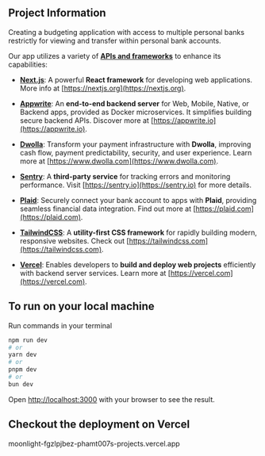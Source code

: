 ## Project Information
Creating a budgeting application with access to multiple personal banks restrictly for viewing and transfer within personal bank accounts.

Our app utilizes a variety of <strong><u>APIs and frameworks</u></strong> to enhance its capabilities:

- <strong><u>Next.js</u></strong>: A powerful <strong>React framework</strong> for developing web applications. More info at [https://nextjs.org](https://nextjs.org).

- <strong><u>Appwrite</u></strong>: An <strong>end-to-end backend server</strong> for Web, Mobile, Native, or Backend apps, provided as Docker microservices. It simplifies building secure backend APIs. Discover more at [https://appwrite.io](https://appwrite.io).

- <strong><u>Dwolla</u></strong>: Transform your payment infrastructure with <strong>Dwolla</strong>, improving cash flow, payment predictability, security, and user experience. Learn more at [https://www.dwolla.com](https://www.dwolla.com).

- <strong><u>Sentry</u></strong>: A <strong>third-party service</strong> for tracking errors and monitoring performance. Visit [https://sentry.io](https://sentry.io) for more details.

- <strong><u>Plaid</u></strong>: Securely connect your bank account to apps with <strong>Plaid</strong>, providing seamless financial data integration. Find out more at [https://plaid.com](https://plaid.com).

- <strong><u>TailwindCSS</u></strong>: A <strong>utility-first CSS framework</strong> for rapidly building modern, responsive websites. Check out [https://tailwindcss.com](https://tailwindcss.com).

- <strong><u>Vercel</u></strong>: Enables developers to <strong>build and deploy web projects</strong> efficiently with backend server services. Learn more at [https://vercel.com](https://vercel.com).


## To run on your local machine

Run commands in your terminal

```bash
npm run dev
# or
yarn dev
# or
pnpm dev
# or
bun dev
```

Open [http://localhost:3000](http://localhost:3000) with your browser to see the result.

## Checkout the deployment on Vercel
moonlight-fgzlpjbez-phamt007s-projects.vercel.app
